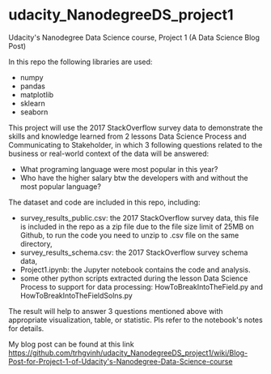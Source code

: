# udacity_NanodegreeDS_project1
Udacity's Nanodegree Data Science course, Project 1 (A Data Science Blog Post)

In this repo the following libraries are used:
- numpy
- pandas
- matplotlib
- sklearn
- seaborn

This project will use the 2017 StackOverflow survey data to demonstrate the skills and knowledge learned from 2 lessons Data Science Process and Communicating to Stakeholder, in which 3 following questions related to the business or real-world context of the data will be answered:
- What programing language were most popular in this year?
- Who have the higher salary btw the developers with and without the most popular language?

The dataset and code are included in this repo, including:
- survey_results_public.csv: the 2017 StackOverflow survey data, this file is included in the repo as a zip file due to the file size limit of 25MB on Github, to run the code you need to unzip to .csv file on the same directory,
- survey_results_schema.csv: the 2017 StackOverflow survey schema data,
- Project1.ipynb: the Jupyter notebook contains the code and analysis.
- some other python scripts extracted during the lesson Data Science Process to support for data processing: HowToBreakIntoTheField.py and HowToBreakIntoTheFieldSolns.py

The result will help to answer 3 questions mentioned above with appropriate visualization, table, or statistic. Pls refer to the notebook's notes for details.

My blog post can be found at this link https://github.com/trhgvinh/udacity_NanodegreeDS_project1/wiki/Blog-Post-for-Project-1-of-Udacity's-Nanodegree-Data-Science-course
